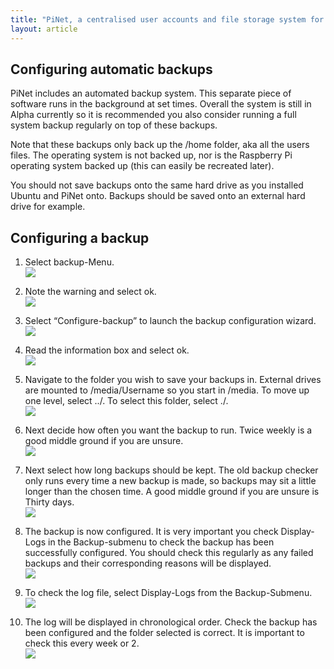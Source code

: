 ```yaml
---
title: "PiNet, a centralised user accounts and file storage system for a Raspberry Pi classroom."
layout: article
---
```


Configuring automatic backups
-----------------------------

PiNet includes an automated backup system. This separate piece of
software runs in the background at set times. Overall the system is
still in Alpha currently so it is recommended you also consider running
a full system backup regularly on top of these backups.

Note that these backups only back up the /home folder, aka all the users
files. The operating system is not backed up, nor is the Raspberry Pi
operating system backed up (this can easily be recreated later).

You should not save backups onto the same hard drive as you installed
Ubuntu and PiNet onto. Backups should be saved onto an external
hard drive for example.

## Configuring a backup

1.  Select backup-Menu.    
    ![](/assets/images/image57.jpeg)

2.  Note the warning and select ok.    
    ![](/assets/images/image58.jpeg)

3.  Select “Configure-backup” to launch the backup configuration wizard.   
    ![](/assets/images/image59.jpeg)

4.  Read the information box and select ok.   
    ![](/assets/images/image60.jpeg)

5.  Navigate to the folder you wish to save your backups in. External
    drives are mounted to /media/Username so you start in /media. To
    move up one level, select ../. To select this folder, select ./.   
    ![](/assets/images/image61.jpeg)

6.  Next decide how often you want the backup to run. Twice weekly is a
    good middle ground if you are unsure.    
    ![](/assets/images/image62.jpeg)

7.  Next select how long backups should be kept. The old backup checker
    only runs every time a new backup is made, so backups may sit a
    little longer than the chosen time. A good middle ground if you are
    unsure is Thirty days.    
    ![](/assets/images/image63.jpeg)

8.  The backup is now configured. It is very important you check
    Display-Logs in the Backup-submenu to check the backup has been
    successfully configured. You should check this regularly as any
    failed backups and their corresponding reasons will be displayed.   
    ![](/assets/images/image64.jpeg)

9.  To check the log file, select Display-Logs from the Backup-Submenu.   
    ![](/assets/images/image65.jpeg)

10. The log will be displayed in chronological order. Check the backup
    has been configured and the folder selected is correct. It is
    important to check this every week or 2.   
    ![](/assets/images/image66.jpeg)
